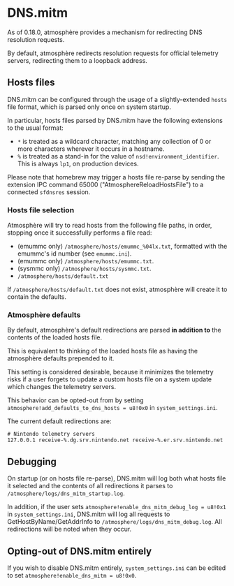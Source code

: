 # DNS.mitm
As of 0.18.0, atmosphère provides a mechanism for redirecting DNS resolution requests.

By default, atmosphère redirects resolution requests for official telemetry servers, redirecting them to a loopback address.

## Hosts files

DNS.mitm can be configured through the usage of a slightly-extended `hosts` file format, which is parsed only once on system startup.

In particular, hosts files parsed by DNS.mitm have the following extensions to the usual format:
+ `*` is treated as a wildcard character, matching any collection of 0 or more characters wherever it occurs in a hostname.
+ `%` is treated as a stand-in for the value of `nsd!environment_identifier`. This is always `lp1`, on production devices.

Please note that homebrew may trigger a hosts file re-parse by sending the extension IPC command 65000 ("AtmosphereReloadHostsFile") to a connected `sfdnsres` session.

### Hosts file selection

Atmosphère will try to read hosts from the following file paths, in order, stopping once it successfully performs a file read:

+ (emummc only) `/atmosphere/hosts/emummc_%04lx.txt`, formatted with the emummc's id number (see `emummc.ini`).
+ (emummc only) `/atmosphere/hosts/emummc.txt`.
+ (sysmmc only) `/atmosphere/hosts/sysmmc.txt`.
+ `/atmosphere/hosts/default.txt`

If `/atmosphere/hosts/default.txt` does not exist, atmosphère will create it to contain the defaults.

### Atmosphère defaults

By default, atmosphère's default redirections are parsed **in addition to** the contents of the loaded hosts file.

This is equivalent to thinking of the loaded hosts file as having the atmosphère defaults prepended to it.

This setting is considered desirable, because it minimizes the telemetry risks if a user forgets to update a custom hosts file on a system update which changes the telemetry servers.

This behavior can be opted-out from by setting `atmosphere!add_defaults_to_dns_hosts = u8!0x0` in `system_settings.ini`.

The current default redirections are:

```
# Nintendo telemetry servers
127.0.0.1 receive-%.dg.srv.nintendo.net receive-%.er.srv.nintendo.net
```

## Debugging

On startup (or on hosts file re-parse), DNS.mitm will log both what hosts file it selected and the contents of all redirections it parses to `/atmosphere/logs/dns_mitm_startup.log`.

In addition, if the user sets `atmosphere!enable_dns_mitm_debug_log = u8!0x1` in `system_settings.ini`, DNS.mitm will log all requests to GetHostByName/GetAddrInfo to `/atmosphere/logs/dns_mitm_debug.log`. All redirections will be noted when they occur.

## Opting-out of DNS.mitm entirely
If you wish to disable DNS.mitm entirely, `system_settings.ini` can be edited to set `atmosphere!enable_dns_mitm = u8!0x0`.
